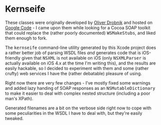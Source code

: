 # Kernseife

These classes were originally developed by [Oliver Drobnik][o] and hosted on [Google Code][g] - I came upon them while looking for a Cocoa SOAP toolkit that could replace the (rather poorly documented) <tt>WSMakeStubs</tt>, and liked them enough to fork.

The <tt>kernseife</tt> command-line utility generated by this Xcode project does a rather better job of parsing WSDL files _and_ generates code that is iOS-friendly given that <tt>NSXML</tt> is not available on iOS (only <tt>NSXMLParser</tt> is actually available on iOS 4.x at the time I'm writing this), and the results are easily hackable, so I decided to experiment with them and some (rather crufty) web services I have the (rather debatable) pleasure of using.

Right now there are very few changes - I've mostly fixed some warnings and added lazy handing of SOAP responses as an <tt>NSMutableDictionary</tt> to make it easier to deal with complex nested structure (including a poor man's XPath).

Generated filenames are a bit on the verbose side right now to cope with some peculiarities in the WSDL I have to deal with, but they're easily tweaked.

[o]: http://www.cocoanetics.com/2009/10/kernseife-soap-for-iphone/
[g]: http://code.google.com/p/kernseife/
